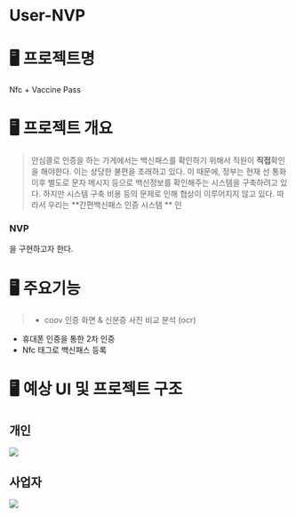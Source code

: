 # User-NVP

# 🖥  프로젝트명 
Nfc + Vaccine Pass

# 🖥 프로젝트 개요
> 안심콜로 인증을 하는 가게에서는 백신패스를 확인하기 위해서 직원이 **직접**확인을 해야한다.
이는 상당한 불편을 초래하고 있다.  이 때문에, 정부는 현재 선 통화 이후 별도로 문자 메시지 등으로 백신정보를 확인해주는 시스템을 구축하려고 있다. 하지만 시스템 구축 비용 등의 문제로 인해 협상이 이루어지지 않고 있다. 
  따라서 우리는 **간편백신패스 인증 시스템 ** 인
  ### NVP
  을 구현하고자 한다.
  
  # 🖥 주요기능
 > - coov 인증 화면 & 신분증 사진 비교 분석 (ocr)
 - 휴대폰 인증을 통한 2차 인증
 - Nfc 태그로 백신패스 등록
 
 
  # 🖥 예상 UI 및 프로젝트 구조
  
   ## 개인
![](https://images.velog.io/images/seohee0112/post/4984800a-9356-42f4-8ee5-6fad1c6ba077/image.png)

 ## 사업자

![](https://images.velog.io/images/seohee0112/post/a3fe23bb-3f30-4ba0-9c7a-5565aa8c071f/image.png)

